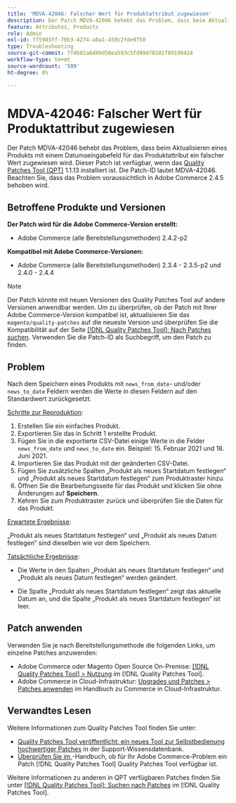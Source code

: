 ```yaml
---
title: 'MDVA-42046: Falscher Wert für Produktattribut zugewiesen'
description: Der Patch MDVA-42046 behebt das Problem, dass beim Aktualisieren eines Produkts mit einem Datumseingabefeld für das Produktattribut ein falscher Wert zugewiesen wird. Dieser Patch ist verfügbar, wenn das [Quality Patches Tool (QPT)](https://experienceleague.adobe.com/en/docs/commerce-operations/tools/quality-patches-tool/quality-patches-tool-to-self-serve-quality-patches) 1.1.13 installiert ist. Die Patch-ID lautet MDVA-42046. Beachten Sie, dass das Problem voraussichtlich in Adobe Commerce 2.4.5 behoben wird.
feature: Attributes, Products
role: Admin
exl-id: ff5903ff-70b3-4274-a8a1-450c2fde9750
type: Troubleshooting
source-git-commit: 7fdb02a6d89d50ea593c5fd99d78101f89198424
workflow-type: tm+mt
source-wordcount: '509'
ht-degree: 0%

---
```


# MDVA-42046: Falscher Wert für Produktattribut zugewiesen

Der Patch MDVA-42046 behebt das Problem, dass beim Aktualisieren eines Produkts mit einem Datumseingabefeld für das Produktattribut ein falscher Wert zugewiesen wird. Dieser Patch ist verfügbar, wenn das [Quality Patches Tool (QPT)](https://experienceleague.adobe.com/en/docs/commerce-operations/tools/quality-patches-tool/quality-patches-tool-to-self-serve-quality-patches) 1.1.13 installiert ist. Die Patch-ID lautet MDVA-42046. Beachten Sie, dass das Problem voraussichtlich in Adobe Commerce 2.4.5 behoben wird.

## Betroffene Produkte und Versionen

**Der Patch wird für die Adobe Commerce-Version erstellt:**

* Adobe Commerce (alle Bereitstellungsmethoden) 2.4.2-p2

**Kompatibel mit Adobe Commerce-Versionen:**

* Adobe Commerce (alle Bereitstellungsmethoden) 2.3.4 - 2.3.5-p2 und 2.4.0 - 2.4.4

>[!NOTE]
>
>Der Patch könnte mit neuen Versionen des Quality Patches Tool auf andere Versionen anwendbar werden. Um zu überprüfen, ob der Patch mit Ihrer Adobe Commerce-Version kompatibel ist, aktualisieren Sie das `magento/quality-patches` auf die neueste Version und überprüfen Sie die Kompatibilität auf der Seite [[!DNL Quality Patches Tool]: Nach Patches suchen](https://experienceleague.adobe.com/en/docs/commerce-operations/tools/quality-patches-tool/quality-patches-tool-to-self-serve-quality-patches). Verwenden Sie die Patch-ID als Suchbegriff, um den Patch zu finden.

## Problem

Nach dem Speichern eines Produkts mit `news_from_date`- und/oder `news_to_date` Feldern werden die Werte in diesen Feldern auf den Standardwert zurückgesetzt.

<u>Schritte zur Reproduktion</u>:

1. Erstellen Sie ein einfaches Produkt.
1. Exportieren Sie das in Schritt 1 erstellte Produkt.
1. Fügen Sie in die exportierte CSV-Datei einige Werte in die Felder `news_from_date` und `news_to_date` ein. Beispiel: 15. Februar 2021 und 18. Juni 2021.
1. Importieren Sie das Produkt mit der geänderten CSV-Datei.
1. Fügen Sie zusätzliche Spalten „Produkt als neues Startdatum festlegen“ und „Produkt als neues Startdatum festlegen“ zum Produktraster hinzu.
1. Öffnen Sie die Bearbeitungsseite für das Produkt und klicken Sie ohne Änderungen auf **Speichern**.
1. Kehren Sie zum Produktraster zurück und überprüfen Sie die Daten für das Produkt.

<u>Erwartete Ergebnisse</u>:

„Produkt als neues Startdatum festlegen“ und „Produkt als neues Datum festlegen“ sind dieselben wie vor dem Speichern.

<u>Tatsächliche Ergebnisse</u>:

* Die Werte in den Spalten „Produkt als neues Startdatum festlegen“ und „Produkt als neues Datum festlegen“ werden geändert.

* Die Spalte „Produkt als neues Startdatum festlegen“ zeigt das aktuelle Datum an, und die Spalte „Produkt als neues Startdatum festlegen“ ist leer.

## Patch anwenden

Verwenden Sie je nach Bereitstellungsmethode die folgenden Links, um einzelne Patches anzuwenden:

* Adobe Commerce oder Magento Open Source On-Premise: [[!DNL Quality Patches Tool] > Nutzung](/help/tools/quality-patches-tool/usage.md) im [!DNL Quality Patches Tool].
* Adobe Commerce in Cloud-Infrastruktur: [Upgrades und Patches > Patches anwenden](https://experienceleague.adobe.com/docs/commerce-cloud-service/user-guide/develop/upgrade/apply-patches.html) im Handbuch zu Commerce in Cloud-Infrastruktur.

## Verwandtes Lesen

Weitere Informationen zum Quality Patches Tool finden Sie unter:

* [Quality Patches Tool veröffentlicht: ein neues Tool zur Selbstbedienung hochwertiger Patches](https://experienceleague.adobe.com/en/docs/commerce-operations/tools/quality-patches-tool/quality-patches-tool-to-self-serve-quality-patches) in der Support-Wissensdatenbank.
* [Überprüfen Sie im ](/help/tools/quality-patches-tool/patches-available-in-qpt/check-patch-for-magento-issue-with-magento-quality-patches.md)-Handbuch, ob für Ihr Adobe Commerce-Problem ein Patch [!DNL Quality Patches Tool] Quality Patches Tool verfügbar ist.

Weitere Informationen zu anderen in QPT verfügbaren Patches finden Sie unter [[!DNL Quality Patches Tool]: Suchen nach Patches](https://experienceleague.adobe.com/tools/commerce-quality-patches/index.html) im [!DNL Quality Patches Tool].
